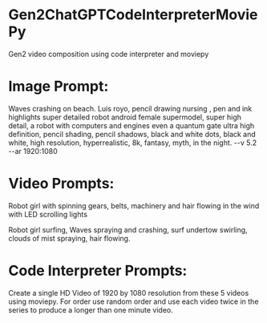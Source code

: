 # Gen2ChatGPTCodeInterpreterMoviePy
Gen2 video composition using code interpreter and moviepy

# Image Prompt:

Waves crashing on beach.  Luis royo, pencil drawing nursing , pen and ink highlights super detailed robot android female supermodel, super high detail, a robot with computers and engines even a quantum gate ultra high definition, pencil shading, pencil shadows, black and white dots, black and white, high resolution, hyperrealistic, 8k, fantasy, myth, in the night. --v 5.2 --ar 1920:1080

# Video Prompts:
Robot girl with spinning gears, belts, machinery and hair flowing in the wind with LED scrolling lights

Robot girl surfing, Waves spraying and crashing, surf undertow swirling, clouds of mist spraying, hair flowing.

# Code Interpreter Prompts:
Create a single HD Video of 1920 by 1080 resolution from these 5 videos using moviepy.  For order use random order and use each video twice in the series to produce a longer than one minute video.

